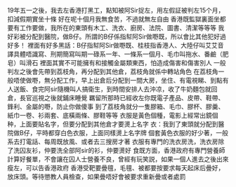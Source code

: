 19年五一之後，我去左香港打黑工，點知被阿Sir捉左，用左假証被判左15个月，扣減假期實坐十條
好在呢十個月我無食苦，不過就無左自由
香港既監獄裏面坐都要有工作要做，我所在的東頭有木工、洗衣、廚房、法院、圖書、清潔等等等
我好彩被分配到醫院，做B仔。所謂的B仔係指幇阿Sir做嘢既，所以會比其他犯好過好多！
裡面有好多黑話：B仔指幇阿Sir做嘢既、桂枝指香港人、大陸仔叫艾艾音譯具體唔識寫、刑期簡寫叫期一碌系一年、一條系一個月、毛巾叫拖水、番鹼（肥皂）叫滑石
裡面其實不可能擁有和接觸金屬類東西，怕造成傷害和傷害別人
一般判左之後會先帶到荔枝角，再分配到其他倉，荔枝角就係中轉站角色
在荔枝角一般唔使做嘢，無分配工作，早上出倉后分配到一間大房，坐住、有電視睇、到點有人送飯、食完阿sir隨機叫人搞衛生，到時間安排人去沖凉，收了牛奶麵包就回倉，長官巡視之後就鋪床睡覺
羈留所那時已經收左你既電子產品、皮帶、鞋帶、鋒利、金屬的嘢，防止你做傻事
到了荔枝角就分一隻膠箱、毛巾、膠杯、膠羹、紙巾一卷、衫兩套、底橫兩條、膠鞋等等
衣服是黃色個種，電影上經常出鏡個种，上面要貼名字，但要分配到其他倉才要燙上名字
衣：我到了東頭就分配到醫院做B仔，平時都穿白色衣服，上面同樣燙上名字牌
個套黃色衣服的好少著，一般系去打電話、每周既放風、或者去三搜房才著
衣服有專門的洗衣房洗，洗衣房除了洗囚友衫，仲要洗全部阿sir的衫，仲要燙好
食既方面，香港政府有專門營養師計算好餐單，不會讓在囚人士營養不良，曾經有玩笑説，如果一個人進去之後出來瘦左，可以告香港政府
香港受靶要曡氊，毛氊、被都要按要求每天起床后曡好，放床頭。等待懲教人員檢查，如果曡唔好會被要求重新曡或者處罰